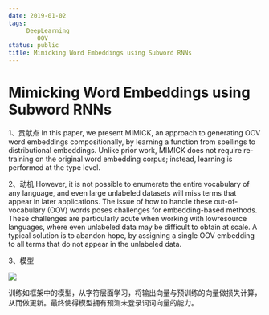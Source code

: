 ```yaml
---
date: 2019-01-02
tags:
     DeepLearning
        OOV
status: public
title: Mimicking Word Embeddings using Subword RNNs
---
```

# Mimicking Word Embeddings using Subword RNNs

1、贡献点
In this paper, we present MIMICK, an approach to generating OOV word embeddings compositionally, by learning a function from spellings to distributional embeddings. Unlike prior work, MIMICK does not require re-training on the original word embedding corpus; instead, learning  is performed at the type level.

2、动机
However, it is not possible to enumerate the entire vocabulary of any language, and even large unlabeled datasets will miss terms that appear in later applications. The issue of how to handle these out-of-vocabulary (OOV) words poses challenges for embedding-based methods. These challenges are     particularly acute when working with lowresource languages, where even unlabeled data may be difficult to obtain at scale. A typical solution is to abandon hope, by assigning a single OOV embedding to all terms that do not appear in the unlabeled data.

3、模型

![](./_image/2019-01-02-14-32-45.jpg)

训练如框架中的模型，从字符层面学习，将输出向量与预训练的向量做损失计算，从而做更新。最终使得模型拥有预测未登录词词向量的能力。

